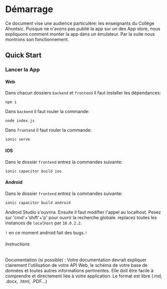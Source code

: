 # Démarrage

Ce document vise une audience particulère: les enseignants du Collège Ahuntsic. Puisque ne n'avons pas publié la app sur un des App store, nous expliquons comment monter la app dans un émulateur. Par la suite nous montrons son fonctionnement.

## Quick Start

### Lancer la App

#### Web

Dans chacun dossiers `backend` et `frontend` il faut installer les dépendances:

```
npm i
```

Dans `backend` il faut rouler la commande:

```
node index.js
```

Dans `frontend` il faut rouler la commande:

```
ionic serve
```

#### IOS

Dans le dossier `frontend` entrez la commandes suivante:

```
ionic capacitor build ios
```

#### Android

Dans le dossier `frontend` entrez la commandes suivante:

```
ionic capacitor build android
```

Android Studio s'ouvrira. Ensuite il faut modifier l'appel au localhost. Pesez sur 'cmd'+'shift'+'p' pour ouvrir la recherche globale. replacez toutes les instances de `localhost` par `10.0.2.2`.

`!` en ce moment android fait des bugs.`!`

###### Instructions

Documentation (si possible) : Votre documentation devrait expliquer clairement l'utilisation de votre API Web, le schéma de votre base de données et toutes autres informations pertinentes. Elle doit être facile à comprendre et directement liée à votre application. Le format est libre (.md, .docx, .html, .PDF...)

##
